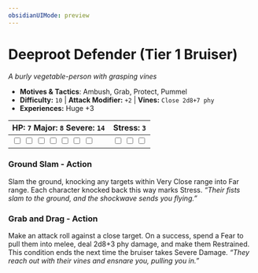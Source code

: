```yaml
---
obsidianUIMode: preview
---
```

# Deeproot Defender (Tier 1 Bruiser)

*A burly vegetable-person with grasping vines*

- **Motives & Tactics**: Ambush, Grab, Protect, Pummel
- **Difficulty:** `10` | **Attack Modifier:** `+2` | **Vines:** `Close 2d8+7 phy`
- **Experiences:** Huge +3

| HP: `7` Major: `8` Severe: `14` | Stress: `3` |
|--|--|
|  <input type="checkbox" unchecked id="aba943c5"> <input type="checkbox" unchecked id="809e84c7"> <input type="checkbox" unchecked id="5634d7cd"> <input type="checkbox" unchecked id="125329c3"> <input type="checkbox" unchecked id="b99bb572"> <input type="checkbox" unchecked id="c1468c31"> <input type="checkbox" unchecked id="9c8352c6"> |  <input type="checkbox" unchecked id="3cc508b7"> <input type="checkbox" unchecked id="8de6a157"> <input type="checkbox" unchecked id="f8e65d50"> |

### Ground Slam - Action

Slam the ground, knocking any targets within Very Close range into Far range. Each character knocked back this way marks Stress. *“Their fists slam to the ground, and the shockwave sends you flying.”*

### Grab and Drag - Action

Make an attack roll against a close target. On a success, spend a Fear to pull them into melee, deal 2d8+3 phy damage, and make them Restrained. This condition ends the next time the bruiser takes Severe Damage. *“They reach out with their vines and ensnare you, pulling you in.”*



